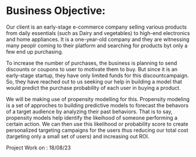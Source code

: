 # Business Objective:

Our client is an early-stage e-commerce company selling various products from daily essentials (such as Dairy and vegetables) to high-end electronics and home appliances. It is a one-year-old company and they are witnessing many peoplr coming to their platform and searching for products byt only a few end up purchasing.

To increase the number of purchases, the business is planning to send discounts or coupons to user to motivate them to buy. But since it is an early-stage startup, they have only limited funds for this discountcampaign. So, they have reached out to us seeking our help in building a model that would predict the purchase probability of each user in buying a product.

We will be making use of propensity modelling for this. Propensity modeling is a set of approches to building predictive models to forecast the behavors of a target audience by analyzing their past behaviors. That is to say, propensity models help identify the likeihood of someone performing a certain action. We can then use this likelihood or probability score to create personalized targeting campaigns for the users thus reducing our total cost (targeting only a small set of users) and increasing out ROI.

Project Work on : 18/08/23
